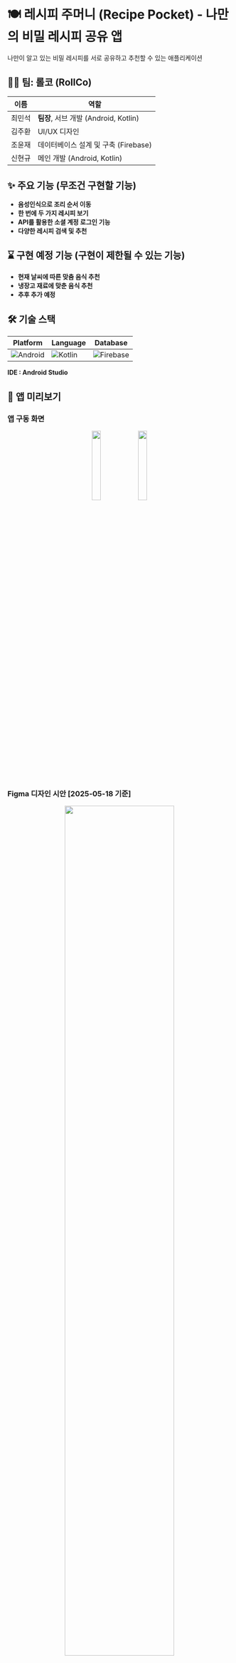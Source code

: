 # 🍽️ 레시피 주머니 (Recipe Pocket) - 나만의 비밀 레시피 공유 앱

나만이 알고 있는 비밀 레시피를 서로 공유하고 추천할 수 있는 애플리케이션


## 🧑‍💻 팀: 롤코 (RollCo)

| **이름** | **역할** |
|----------|----------|
| 최민석 | **팀장**, 서브 개발 (Android, Kotlin) |
| 김주환 | UI/UX 디자인 |
| 조윤재 | 데이터베이스 설계 및 구축 (Firebase) |
| 신현규 | 메인 개발 (Android, Kotlin) |


## ✨ 주요 기능 (무조건 구현할 기능)

*   **음성인식으로 조리 순서 이동**
*   **한 번에 두 가지 레시피 보기**
*   **API를 활용한 소셜 계정 로그인 기능**
*   **다양한 레시피 검색 및 추천**

## ⌛ 구현 예정 기능 (구현이 제한될 수 있는 기능)

*   **현재 날씨에 따른 맞춤 음식 추천**
*   **냉장고 재료에 맞춘 음식 추천**
*   **추후 추가 예정**


## 🛠️ 기술 스택
  
| **Platform** | **Language** | **Database** |
|--------------|--------------|--------------|
| ![Android](https://img.shields.io/badge/Android-3DDC84?style=for-the-badge&logo=android&logoColor=white) | ![Kotlin](https://img.shields.io/badge/Kotlin-0095D5?&style=for-the-badge&logo=kotlin&logoColor=white) | ![Firebase](https://img.shields.io/badge/Firebase-FFCA28?style=for-the-badge&logo=firebase&logoColor=black) |

**IDE : Android Studio**


## 📱 앱 미리보기

### 앱 구동 화면
<p align="center">
  <img src="https://github.com/user-attachments/assets/f31031d1-fea7-4403-ad45-4adc9ebd1e8e" width="20%"/>
  <img src="https://github.com/user-attachments/assets/40dc4f4a-957d-4d76-8f4e-a7b0137c2b0b" width="20%"/>
</p>

### Figma 디자인 시안 [2025-05-18 기준]
<p align="center">
  <img src="https://github.com/user-attachments/assets/6d837ee4-8640-4542-9711-72832276a136" width="70%"/>
</p>
